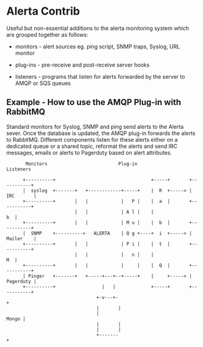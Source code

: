 Alerta Contrib
==============

Useful but non-essential additions to the alerta monitoring system which are grouped together as follows:

  * monitors - alert sources eg. ping script, SNMP traps, Syslog, URL monitor

  * plug-ins - pre-receive and post-receive server hooks

  * listeners - programs that listen for alerts forwarded by the server to AMQP or SQS queues


Example - How to use the AMQP Plug-in with RabbitMQ
---------------------------------------------------

Standard monitors for Syslog, SNMP and ping send alerts to the Alerta sever. Once the database is updated, the AMQP plug-in forwards the alerts to RabbitMQ. Different components listen for these alerts either on a dedicated queue or a shared topic, reformat the alerts and send IRC messages, emails or alerts to Pagerduty based on alert attributes.

```
       Monitors                          Plug-in                    Listeners

      +----------+                                   +-----+       +-----------+   
      |  syslog  +-------+   +------------+-----+    |  R  +-----> | IRC       |   
      +----------+       |   |            |   P |    |  a  |       +-----------+   
                         |   |            | A l |    |  b  |                       
      +----------+       |   |            | M u |    |  b  |       +-----------+   
      |  SNMP    +---------->   ALERTA    | Q g +----+  i  +-----> | Mailer    |   
      +----------+       |   |            | P i |    |  t  |       +-----------+   
                         |   |            |   n |    |  M  |                       
      +----------+       |   |            |     |    |  Q  |       +-----------+   
      | Pinger   +-------+   +-----+---+--+-----+    |     +-----> | Pagerduty |   
      +----------+                 |   |             +-----+       +-----------+   
                                 +-v---+-+                                         
                                 |       |                                         
                                 | Mongo |                                         
                                 |       |                                         
                                 |       |                                         
                                 +-------+                                         
```
